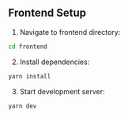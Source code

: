 ## Frontend Setup

1. Navigate to frontend directory:

```bash
cd frontend
```

2. Install dependencies:

```bash
yarn install
```

3. Start development server:

```bash
yarn dev
```
